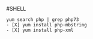 #SHELL

```
yum search php | grep php73
- [X] yum install php-mbstring
- [X] yum install php-xml
```